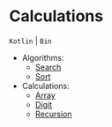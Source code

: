 # Calculations
`Kotlin` | `Bin`

- Algorithms:
    - [Search](algorithms/search)
    - [Sort](algorithms/sort)
- Calculations:
    - [Array](calculations/array)
    - [Digit](calculations/digit)
    - [Recursion](calculations/recursion)